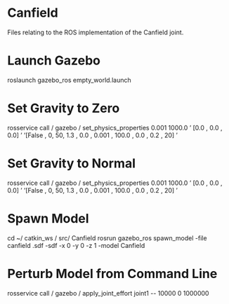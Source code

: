 # Canfield
Files relating to the ROS implementation of the Canfield joint.

# Launch Gazebo
roslaunch gazebo_ros empty_world.launch

# Set Gravity to Zero
rosservice call / gazebo / set_physics_properties 0.001 1000.0 ’
[0.0 , 0.0 , 0.0] ’ ’[False , 0, 50, 1.3 , 0.0 , 0.001 , 100.0 ,
0.0 , 0.2 , 20] ’

# Set Gravity to Normal
rosservice call / gazebo / set_physics_properties 0.001 1000.0 ’
[0.0 , 0.0 , 0.0] ’ ’[False , 0, 50, 1.3 , 0.0 , 0.001 , 100.0 ,
0.0 , 0.2 , 20] ’

# Spawn Model
cd ~/ catkin_ws / src/ Canfield
rosrun gazebo_ros spawn_model -file canfield .sdf -sdf -x 0 -y
0 -z 1 -model Canfield

# Perturb Model from Command Line
rosservice call / gazebo / apply_joint_effort joint1 -- 10000 0
1000000
